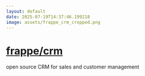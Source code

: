 ```yaml
---
layout: default
date: 2025-07-19T14:37:46.199218
image: assets/frappe_crm_cropped.png
---
```


# [frappe/crm](https://github.com/frappe/crm)

open source CRM for sales and customer management
